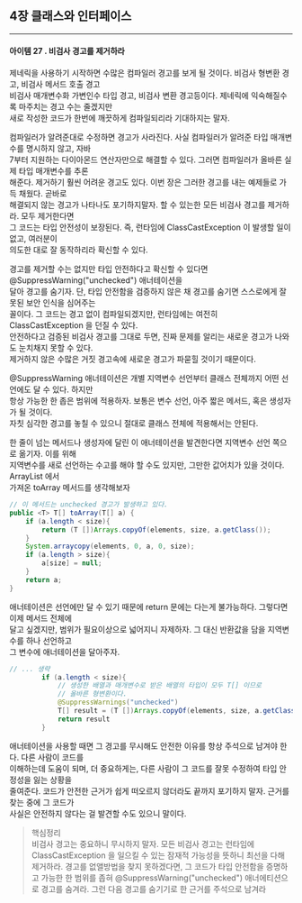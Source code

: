 ## 4장 클래스와 인터페이스

------------------

#### 아이템 27 . 비검사 경고를 제거하라

제네릭을 사용하기 시작하면 수많은 컴파일러 경고를 보게 될 것이다. 비검사 형변환 경고, 비검사 메서드 호출 경고<br/>
비검사 매개변수화 가변인수 타입 경고, 비검사 변환 경고등이다. 제네릭에 익숙해질수록 마주치는 경고 수는 줄겠지만<br/>
새로 작성한 코드가 한번에 깨끗하게 컴파일되리라 기대하지는 말자.

컴파일러가 알려준대로 수정하면 경고가 사라진다. 사실 컴파일러가 알려준 타입 매개변수를 명시하지 않고, 자바<br/>
7부터 지원하는 다이아몬드 연산자만으로 해결할 수 있다. 그러면 컴파일러가 올바른 실제 타입 매개변수를 추론<br/>
해준다. 제거하기 훨씬 어려운 경고도 있다. 이번 장은 그러한 경고를 내는 예제들로 가득 채웠다. 곧바로<br/>
해결되지 않는 경고가 나타나도 포기하지말자. 할 수 있는한 모든 비검사 경고를 제거하라. 모두 제거한다면<br/>
그 코드는 타입 안전성이 보장된다. 즉, 런타임에 ClassCastException 이 발생할 일이 없고, 여러분이<br/>
의도한 대로 잘 동작하리라 확신할 수 있다.

경고를 제거할 수는 없지만 타입 안전하다고 확신할 수 있다면 @SuppressWarning("unchecked") 애너테이션을<br/>
달아 경고를 숨기자. 단, 타입 안전함을 검증하지 않은 채 경고를 숨기면 스스로에게 잘못된 보안 인식을 심어주는<br/>
꼴이다. 그 코드는 경고 없이 컴파일되겠지만, 런타임에는 여전히 ClassCastException 을 던질 수 있다.<br/>
안전하다고 검증된 비검사 경고를 그대로 두면, 진짜 문제를 알리는 새로운 경고가 나와도 눈치채지 못할 수 있다.<br/>
제거하지 않은 수많은 거짓 경고속에 새로운 경고가 파묻힐 것이기 때문이다.

@SuppressWarning 애너테이션은 개별 지역변수 선언부터 클래스 전체까지 어떤 선언에도 달 수 있다. 하지만<br/>
항상 가능한 한 좁은 범위에 적용하자. 보통은 변수 선언, 아주 짧은 메서드, 혹은 생성자가 될 것이다.<br/>
자칫 심각한 경고를 놓칠 수 있으니 절대로 클래스 전체에 적용해서는 안된다.

한 줄이 넘는 메서드나 생성자에 달린 이 애너테이션을 발견한다면 지역변수 선언 쪽으로 옮기자. 이를 위해<br/>
지역변수를 새로 선언하는 수고를 해야 할 수도 있지만, 그만한 값어치가 있을 것이다. ArrayList 에서 <br/>
가져온 toArray 메서드를 생각해보자
```java
// 이 메서드는 unchecked 경고가 발생하고 있다.
public <T> T[] toArray(T[] a) {
    if (a.length < size){
        return (T [])Arrays.copyOf(elements, size, a.getClass());
    }    
    System.arraycopy(elements, 0, a, 0, size);
    if (a.length > size){
        a[size] = null;    
    }
    return a;
}
```
애너테이션은 선언에만 달 수 있기 때문에 return 문에는 다는게 불가능하다. 그렇다면 이제 메서드 전체에<br/>
달고 싶겠지만, 범위가 필요이상으로 넓어지니 자제하자. 그 대신 반환값을 담을 지역변수를 하나 선언하고<br/>
그 변수에 애너테이션을 달아주자.
```java
// ... 생략
        if (a.length < size){
            // 생성한 배열과 매개변수로 받은 배열의 타입이 모두 T[] 이므로
            // 올바른 형변환이다.
            @SuppressWarnings("unchecked")
            T[] result = (T [])Arrays.copyOf(elements, size, a.getClass());
            return result
        }    
```
애너테이션을 사용할 때면 그 경고를 무시해도 안전한 이유를 항상 주석으로 남겨야 한다. 다른 사람이 코드를<br/>
이해하는데 도움이 되며, 더 중요하게는, 다른 사람이 그 코드를 잘못 수정하여 타입 안정성을 잃는 상황을<br/>
줄여준다. 코드가 안전한 근거가 쉽게 떠오르지 않더라도 끝까지 포기하지 말자. 근거를 찾는 중에 그 코드가<br/>
사실은 안전하지 않다는 걸 발견할 수도 있으니 말이다.

> 핵심정리<br/>
> 비검사 경고는 중요하니 무시하지 말자. 모든 비검사 경고는 런타임에 ClassCastException 을 일으킬 수
> 있는 잠재적 가능성을 뜻하니 최선을 다해 제거하라. 경고를 없앨방법을 찾지 못하겠다면, 그 코드가 타입
> 안전함을 증명하고 가능한 한 범위를 좁혀 @SuppressWarning("unchecked") 애너에티션으로 경고를 숨겨라.
> 그런 다음 경고를 숨기기로 한 근거를 주석으로 남겨라